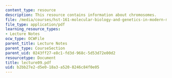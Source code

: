 ```yaml
---
content_type: resource
description: This resource contains information about chromosomes.
file: /media/courses/hst-161-molecular-biology-and-genetics-in-modern-medicine-fall-2007/b2bb27e2d5e018a3a5208246c84f0e05_lecture09.pdf
file_type: application/pdf
learning_resource_types:
- Lecture Notes
ocw_type: OCWFile
parent_title: Lecture Notes
parent_type: CourseSection
parent_uid: 0243ff27-e8c1-fd3d-968c-5d53d72e00d2
resourcetype: Document
title: lecture09.pdf
uid: b2bb27e2-d5e0-18a3-a520-8246c84f0e05
---
```

